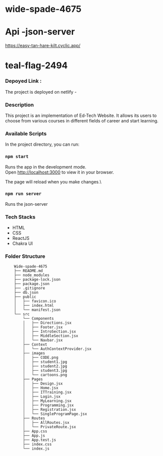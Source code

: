 # wide-spade-4675

 # Api -json-server
https://easy-tan-hare-kilt.cyclic.app/

# teal-flag-2494

### Depoyed Link : 
The project is deployed on netlify - 


### Description

This project is an implementation of Ed-Tech Website. It allows its users to choose from various courses in different fields of career and start learning.


### Available Scripts
In the project directory, you can run:

### `npm start`

Runs the app in the development mode.\
Open [http://localhost:3000](http://localhost:3000) to view it in your browser.

The page will reload when you make changes.\

### `npm run server`

Runs the json-server


### Tech Stacks

- HTML
- CSS
- ReactJS
- Chakra UI


### Folder Structure

```
    Wide-spade-4675
    ├── README.md
    ├── node_modules
    ├── package-lock.json
    ├── package.json
    ├── .gitignore
    ├── db.json
    ├── public
    │   ├── favicon.ico
    │   ├── index.html
    │   └── manifest.json
    └── src
        └── Components
        │   ├── Directions.jsx
        │   ├── Footer.jsx
        │   ├── IntroSection.jsx
        │   ├── MiddleSection.jsx
        │   └── Navbar.jsx
        ├── Context
        │   └── AuthContextProvider.jsx
        ├── images
        │   ├── CODE.png
        │   ├── student1.jpg
        │   ├── student2.jpg
        │   ├── student3.jpg
        │   └── cartoons.png
        ├── Pages
        │   ├── Design.jsx
        │   ├── Home.jsx
        │   ├── ITTraining.jsx
        │   ├── Login.jsx
        │   ├── MyLearning.jsx
        │   ├── Programming.jsx
        │   ├── Registration.jsx
        │   └── SingleProgramPage.jsx
        ├── Routes
        │   ├── AllRoutes.jsx
        │   └── PrivateRoute.jsx
        ├── App.css
        ├── App.js
        ├── App.test.js
        ├── index.css
        └── index.js
```